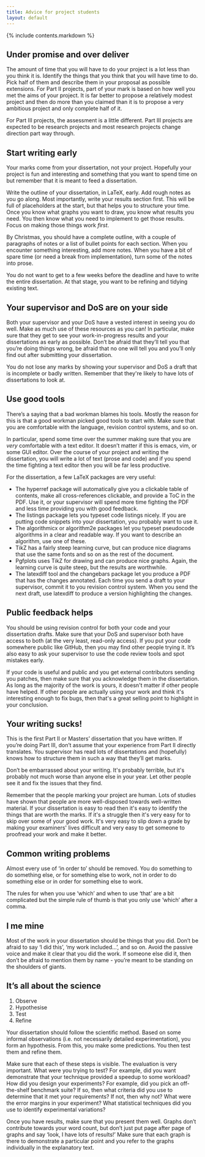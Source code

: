 ```yaml
---
title: Advice for project students
layout: default
---
```


{% include contents.markdown %}

Under promise and over deliver
------------------------------

The amount of time that you will have to do your project is a lot less than you think it is.  Identify the things that you think that you will have time to do.  Pick half of them and describe them in your proposal as possible extensions.  For Part II projects, part of your mark is based on how well you met the aims of your project.  It is far better to propose a relatively modest project and then do more than you claimed than it is to propose a very ambitious project and only complete half of it.

For Part III projects, the assessment is a little different.  Part III projects are expected to be research projects and most research projects change direction part way through.

Start writing early
-------------------

Your marks come from your dissertation, not your project.  Hopefully your project is fun and interesting and something that you want to spend time on but remember that it is meant to feed a dissertation.

Write the outline of your dissertation, in LaTeX, early.  Add rough notes as you go along.  Most importantly, write your results section first.  This will be full of placeholders at the start, but that helps you to structure your time.  Once you know what graphs you want to draw, you know what results you need.  You then know what you need to implement to get those results.  Focus on making those things work *first*.

By Christmas, you should have a complete outline, with a couple of paragraphs of notes or a list of bullet points for each section.  When you encounter something interesting, add more notes.  When you have a bit of spare time (or need a break from implementation), turn some of the notes into prose.

You do not want to get to a few weeks before the deadline and have to write the entire dissertation.  At that stage, you want to be refining and tidying existing text.

Your supervisor and DoS are on your side
----------------------------------------

Both your supervisor and your DoS have a vested interest in seeing you do well.  Make as much use of these resources as you can!  In particular, make sure that they get to see your work-in-progress results and your dissertations as early as possible.  Don’t be afraid that they’ll tell you that you’re doing things wrong, be afraid that no one will tell you and you’ll only find out after submitting your dissertation.

You do not lose any marks by showing your supervisor and DoS a draft that is incomplete or badly written.  Remember that they're likely to have lots of dissertations to look at.

Use good tools
--------------

There’s a saying that a bad workman blames his tools.  Mostly the reason for this is that a good workman picked good tools to start with.  Make sure that you are comfortable with the language, revision control systems, and so on.

In particular, spend some time over the summer making sure that you are *very* comfortable with a text editor.  It doesn’t matter if this is emacs, vim, or some GUI editor.  Over the course of your project and writing the dissertation, you will write a lot of text (prose and code) and if you spend the time fighting a text editor then you will be far less productive.

For the dissertation, a few LaTeX packages are very useful:

 * The hyperref package will automatically give you a clickable table of contents, make all cross-references clickable, and provide a ToC in the PDF.  Use it, or your supervisor will spend more time fighting the PDF and less time providing you with good feedback.
 * The listings package lets you typeset code listings nicely.  If you are putting code snippets into your dissertation, you probably want to use it.
 * The algorithmicx or algorithm2e packages let you typeset pseudocode algorithms in a clear and readable way.  If you want to describe an algorithm, use one of these.
 * TikZ has a fairly steep learning curve, but can produce nice diagrams that use the same fonts and so on as the rest of the document.
 * Pgfplots uses TikZ for drawing and can produce nice graphs.  Again, the learning curve is quite steep, but the results are worthwhile.
 * The latexdiff tool and the changebars package let you produce a PDF that has the changes annotated.  Each time you send a draft to your supervisor, commit it to you revision control system.  When you send the next draft, use latexdiff to produce a version highlighting the changes.

Public feedback helps
---------------------

You should be using revision control for both your code and your dissertation drafts.  Make sure that your DoS and supervisor both have access to both (at the very least, read-only access).  If you put your code somewhere public like GitHub, then you may find other people trying it.  It’s also easy to ask your supervisor to use the code review tools and spot mistakes early.  

If your code is useful and public and you get external contributors sending you patches, then make sure that you acknowledge them in the dissertation.  As long as the majority of the work is yours, it doesn't matter if other people have helped.  If other people are actually using your work and think it's interesting enough to fix bugs, then that's a great selling point to highlight in your conclusion.

Your writing sucks!
-------------------

This is the first Part II or Masters’ dissertation that you have written.  If you’re doing Part III, don’t assume that your experience from Part II directly translates.  You supervisor has read lots of dissertations and (hopefully) knows how to structure them in such a way that they’ll get marks.

Don’t be embarrassed about your writing.  It's probably terrible, but it's probably not much worse than anyone else in your year.  Let other people see it and fix the issues that they find.

Remember that the people marking your project are human.  Lots of studies have shown that people are more well-disposed towards well-written material.  If your dissertation is easy to read then it's easy to identify the things that are worth the marks.  If it's a struggle then it's very easy for to skip over some of your good work.  It's very easy to slip down a grade by making your examiners' lives difficult and very easy to get someone to proofread your work and make it better.

Common writing problems
-----------------------

Almost every use of ‘in order to’ should be removed.  You do something to do something else, or for something else to work, not in order to do something else or in order for something else to work.  

The rules for when you use ‘which’ and when to use ‘that’ are a bit complicated but the simple rule of thumb is that you only use ‘which’ after a comma.

I me mine
---------

Most of the work in your dissertation should be things that you did.  Don’t be afraid to say ‘I did this’, ‘my work included…’, and so on.  Avoid the passive voice and make it clear that you did the work.  If someone else did it, then don’t be afraid to mention them by name - you’re meant to be standing on the shoulders of giants.

It’s all about the science
--------------------------

1. Observe
2. Hypothesise
3. Test
4. Refine

Your dissertation should follow the scientific method.  Based on some informal observations (i.e. not necessarily detailed experimentation), you form an hypothesis.  From this, you make some predictions.  You then test them and refine them.

Make sure that each of these steps is visible.  The evaluation is very important.  What were you trying to test?  For example, did you want demonstrate that your technique provided a speedup to some workload?  How did you design your experiments?  For example, did you pick an off-the-shelf benchmark suite?  If so, then what criteria did you use to determine that it met your requirements?  If not, then why not?  What were the error margins in your experiment?  What statistical techniques did you use to identify experimental variations?

Once you have results, make sure that you present them well.  Graphs don’t contribute towards your word count, but don’t just put page after page of graphs and say ‘look, I have lots of results!’  Make sure that each graph is there to demonstrate a particular point and you refer to the graphs individually in the explanatory text.
